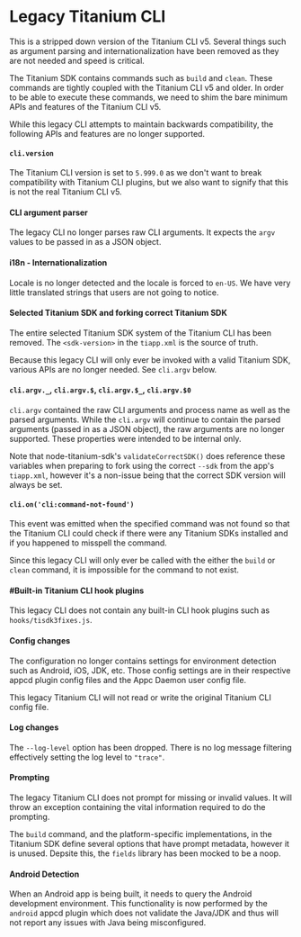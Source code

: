 # Legacy Titanium CLI

This is a stripped down version of the Titanium CLI v5. Several things such as argument parsing and
internationalization have been removed as they are not needed and speed is critical.

The Titanium SDK contains commands such as `build` and `clean`. These commands are tightly coupled
with the Titanium CLI v5 and older. In order to be able to execute these commands, we need to shim
the bare minimum APIs and features of the Titanium CLI v5.

While this legacy CLI attempts to maintain backwards compatibility, the following APIs and
features are no longer supported.

#### `cli.version`

The Titanium CLI version is set to `5.999.0` as we don't want to break compatibility with Titanium
CLI plugins, but we also want to signify that this is not the real Titanium CLI v5.

#### CLI argument parser

The legacy CLI no longer parses raw CLI arguments. It expects the `argv` values to be passed in as
a JSON object.

#### i18n - Internationalization

Locale is no longer detected and the locale is forced to `en-US`. We have very little translated
strings that users are not going to notice.

#### Selected Titanium SDK and forking correct Titanium SDK

The entire selected Titanium SDK system of the Titanium CLI has been removed. The `<sdk-version>`
in the `tiapp.xml` is the source of truth.

Because this legacy CLI will only ever be invoked with a valid Titanium SDK, various APIs are no
longer needed. See `cli.argv` below.

#### `cli.argv._`, `cli.argv.$`, `cli.argv.$_`, `cli.argv.$0`

`cli.argv` contained the raw CLI arguments and process name as well as the parsed arguments. While
the `cli.argv` will continue to contain the parsed arguments (passed in as a JSON object), the
raw arguments are no longer supported. These properties were intended to be internal only.

Note that node-titanium-sdk's `validateCorrectSDK()` does reference these variables when preparing
to fork using the correct `--sdk` from the app's `tiapp.xml`, however it's a non-issue being that
the correct SDK version will always be set.

#### `cli.on('cli:command-not-found')`

This event was emitted when the specified command was not found so that the Titanium CLI could
check if there were any Titanium SDKs installed and if you happened to misspell the command.

Since this legacy CLI will only ever be called with the either the `build` or `clean` command,
it is impossible for the command to not exist.

#### #Built-in Titanium CLI hook plugins

This legacy CLI does not contain any built-in CLI hook plugins such as `hooks/tisdk3fixes.js`.

#### Config changes

The configuration no longer contains settings for environment detection such as Android, iOS,
JDK, etc. Those config settings are in their respective appcd plugin config files and the Appc
Daemon user config file.

This legacy Titanium CLI will not read or write the original Titanium CLI config file.

#### Log changes

The `--log-level` option has been dropped. There is no log message filtering effectively setting
the log level to `"trace"`.

#### Prompting

The legacy Titanium CLI does not prompt for missing or invalid values. It will throw an exception
containing the vital information required to do the prompting.

The `build` command, and the platform-specific implementations, in the Titanium SDK define several
options that have prompt metadata, however it is unused. Depsite this, the `fields` library has
been mocked to be a noop.

#### Android Detection

When an Android app is being built, it needs to query the Android development environment. This
functionality is now performed by the `android` appcd plugin which does not validate the Java/JDK
and thus will not report any issues with Java being misconfigured.
